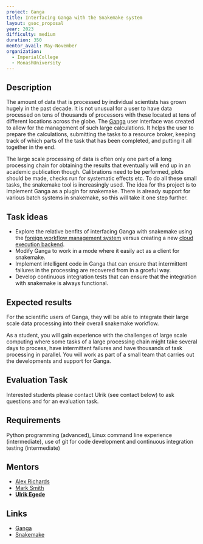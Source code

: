 ```yaml
---
project: Ganga
title: Interfacing Ganga with the Snakemake system
layout: gsoc_proposal
year: 2023
difficulty: medium
duration: 350
mentor_avail: May-November
organization:
  - ImperialCollege
  - MonashUniversity
---
```


## Description
The amount of data that is processed by individual scientists has grown hugely in the past decade. It is not unusual for a user to have data processed on tens of thousands of processors with these located at tens of different locations across the globe. The [Ganga](https://github.com/ganga-devs/ganga) user interface was created to allow for the management of such large calculations. It helps the user to prepare the calculations, submitting the tasks to a resource broker, keeping track of which parts of the task that has been completed, and putting it all together in the end.

The large scale processing of data is often only one part of a long processing chain for obtaining the results that eventually will end up in an academic publication though. Calibrations need to be performed, plots should be made, checks run for systematic effects etc. To do all these small tasks, the snakemake tool is increasingly used. The idea for ths project is to implement Ganga as a plugin for snakemake. There is already support for various batch systems in snakemake, so this will take it one step further.

## Task ideas
 * Explore the relative benfits of interfacing Ganga with snakemake using the [foreign workflow management system](https://snakemake.readthedocs.io/en/stable/snakefiles/foreign_wms.html) versus creating a new [cloud execution backend](https://snakemake.readthedocs.io/en/stable/project_info/contributing.html#contributing-a-new-cluster-or-cloud-execution-backend).
 * Modify Ganga to work in a mode where it easily act as a client for snakemake.
 * Implement intelligent code in Ganga that can ensure that intermittent failures in the processing are recovered from in a grceful way.
 * Develop continuous integration tests that can ensure that the integration with snakemake is always functional.

## Expected results
For the scientific users of Ganga, they will be able to integrate their large scale data processing into their overall snakemake workflow.

As a student, you will gain experience with the challenges of large scale computing where some tasks of a large processing chain might take several days to process, have intermittent failures and have thousands of task processing in parallel. You will work as part of a small team that carries out the developments and support for Ganga.

## Evaluation Task
Interested students please contact Ulrik (see contact below) to ask questions and for an evaluation task.

## Requirements
Python programming (advanced), Linux command line experience (intermediate), use of git for code development and continuous integration testing (intermediate)

## Mentors 
  * [Alex Richards](mailto:a.richards@imperial.ac.uk)
  * [Mark Smith](mailto:mark.smith1@imperial.ac.uk)
  * **[Ulrik Egede](mailto:ulrik.egede@monash.edu)**

## Links
  * [Ganga](https://github.com/ganga-devs/ganga)
  * [Snakemake](https://snakemake.readthedocs.io/en/stable/index.html)
